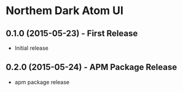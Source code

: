 Northem Dark Atom UI
====================

## 0.1.0 (2015-05-23) - First Release
* Initial release

## 0.2.0 (2015-05-24) - APM Package Release
* apm package release
